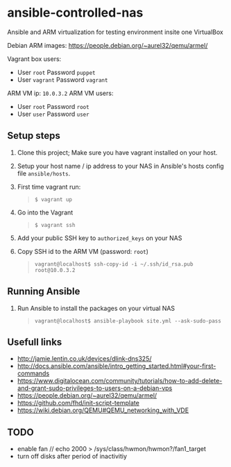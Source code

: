 # ansible-controlled-nas

Ansible and ARM virtualization for testing environment insite one VirtualBox

Debian ARM images:
https://people.debian.org/~aurel32/qemu/armel/

Vagrant box users:
- User `root` Password `puppet`
- User `vagrant` Password `vagrant`

ARM VM ip: `10.0.3.2`
ARM VM users:
- User `root` Password `root`
- User `user` Password `user`

## Setup steps

1. Clone this project; Make sure you have vagrant installed on your host.

0. Setup your host name / ip address to your NAS in Ansible's hosts config file `ansible/hosts`.

0. First time vagrant run:
    > `$ vagrant up`

0. Go into the Vagrant
    > `$ vagrant ssh`

0. Add your public SSH key to `authorized_keys` on your NAS

0. Copy SSH id to the ARM VM (password: `root`)
    > `vagrant@localhost$ ssh-copy-id -i ~/.ssh/id_rsa.pub root@10.0.3.2`


## Running Ansible
1. Run Ansible to install the packages on your virtual NAS
    > `vagrant@localhost$ ansible-playbook site.yml --ask-sudo-pass`


## Usefull links
- http://jamie.lentin.co.uk/devices/dlink-dns325/
- http://docs.ansible.com/ansible/intro_getting_started.html#your-first-commands
- https://www.digitalocean.com/community/tutorials/how-to-add-delete-and-grant-sudo-privileges-to-users-on-a-debian-vps
- https://people.debian.org/~aurel32/qemu/armel/
- https://github.com/fhd/init-script-template
- https://wiki.debian.org/QEMU#QEMU_networking_with_VDE

## TODO
- enable fan // echo 2000 > /sys/class/hwmon/hwmon?/fan1_target
- turn off disks after period of inactivitiy

